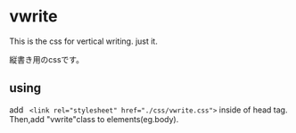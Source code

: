 # vwrite

This is the css for vertical writing.
just it.

縦書き用のcssです。

## using
add ``` <link rel="stylesheet" href="./css/vwrite.css">``` inside of head tag.
Then,add "vwrite"class to elements(eg.body).
